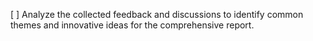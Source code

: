 [ ] Analyze the collected feedback and discussions to identify common themes and innovative ideas for the comprehensive report.